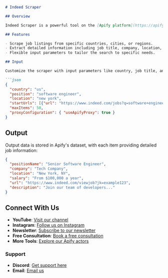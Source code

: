 
```markdown
# Indeed Scraper

## Overview

Indeed Scraper is a powerful tool on the [Apify platform](https://apify.com) designed to extract job posting data from [Indeed.com](https://www.indeed.com/). Using the [Apify SDK](https://sdk.apify.com/), this scraper gathers detailed information about job listings across different regions and job types.

## Features

- Scrape job listings from specific countries, cities, or regions.
- Extract detailed information including job title, company, location, and salary.
- Flexible input parameters to tailor the search to specific needs.

## Input

Customize the scraper with input parameters like country, job title, and location:

```json
{
  "country": "us",
  "position": "software engineer",
  "location": "new york",
  "startUrls": [{"url": "https://www.indeed.com/jobs?q=software+engineer&l=new+york"}],
  "maxItems": 50,
  "proxyConfiguration": { "useApifyProxy": true }
}
```

## Output

Output data is stored in Apify's dataset, with each item providing detailed job information:

```json
{
  "positionName": "Senior Software Engineer",
  "company": "Tech Company",
  "location": "New York, NY",
  "salary": "From $100,000 a year",
  "url": "https://www.indeed.com/viewjob?jk=example123",
  "description": "Join our team of developers..."
}
```

## Connect With Us

- **YouTube**: [Visit our channel](https://www.youtube.com/channel/UCSglWXooehH8Cy7LYHhXtqA)
- **Instagram**: [Follow us on Instagram](https://www.instagram.com/quicklifesolutionsofficial/)
- **Newsletter**: [Subscribe to our newsletter](https://sendfox.com/quicklifesolutions)
- **Free Consultation**: [Book a free consultation](https://tidycal.com/quicklifesolutions)
- **More Tools**: [Explore our Apify actors](https://apify.com/dainty_screw)

### Support

- **Discord**: [Get support here](https://discord.gg/2WGj2PDmHb)
- **Email**: [Email us](mailto:codemasterdevops@gmail.com)
```

